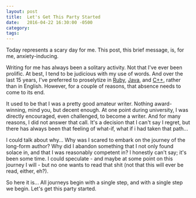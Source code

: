 ```yaml
---
layout: post
title:  Let's Get This Party Started
date:   2016-04-22 16:30:00 -0500
category: 
tags:
---
```


Today represents a scary day for me.  This post, this brief message, is, for me, anxiety-inducing.

Writing for me has always been a solitary activity.  Not that I've ever been prolific.  At best, I tend to be judicious with my use of words.  And over the last 15 years, I've preferred to proselytize in [Ruby](http://www.ruby-lang.org), [Java](http://java.com), and [C++](http://www.cplusplus.com), rather than in English.  However, for a couple of reasons, that absence needs to come to its end.

It used to be that I was a pretty good amateur writer.  Nothing award-winning, mind you, but decent enough.  At one point during university, I was directly encouraged, even challenged, to become a writer. And for many reasons, I did not answer that call. It's a decision that I can't say I regret, but there has always been that feeling of what-if, what if i had taken that path...

I could talk about why...  Why was I scared to embark on the journey of the long-form author?  Why did I abandon something that I not only found solace in, and that I was reasonably competent in?  I honestly can't say; it's been some time.  I could speculate - and maybe at some point on this journey I will - but no one wants to read that shit (not that this will ever be read, either, eh?).

So here it is... All journeys begin with a single step, and with a single step we begin.  Let's get this party started.

